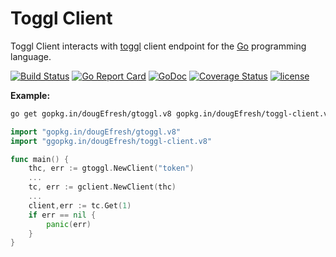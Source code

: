 # Toggl Client
 
 Toggl Client interacts with [toggl](https://github.com/toggl/toggl_api_docs) client endpoint for the [Go](http://www.golang.org/) programming language.
 
[![Build Status](https://travis-ci.org/dougEfresh/toggl-client.svg?branch=master)](https://travis-ci.org/dougEfresh/toggl-client)
[![Go Report Card](https://goreportcard.com/badge/github.com/dougEfresh/toggl-client)](https://goreportcard.com/report/github.com/dougEfresh/toggl-client)
[![GoDoc](https://godoc.org/github.com/dougEfresh/toggl-client?status.svg)](https://godoc.org/github.com/dougEfresh/toggl-client)
[![Coverage Status](https://coveralls.io/repos/github/dougEfresh/toggl-client/badge.svg?branch=master)](https://coveralls.io/github/dougEfresh/toggl-client?branch=master)
[![license](http://img.shields.io/badge/license-MIT-red.svg?style=flat)](https://raw.githubusercontent.com/dougEfresh/toggl-client/master/LICENSE)

**Example:**

```sh
go get gopkg.in/dougEfresh/gtoggl.v8 gopkg.in/dougEfresh/toggl-client.v8
```

```go
import "gopkg.in/dougEfresh/gtoggl.v8"
import "ggopkg.in/dougEfresh/toggl-client.v8"

func main() {
	thc, err := gtoggl.NewClient("token")
	...
	tc, err := gclient.NewClient(thc)
	...
	client,err := tc.Get(1)
	if err == nil {
		panic(err)
	}
}
``` 
